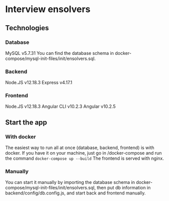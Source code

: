# Interview ensolvers

## Technologies

### Database

MySQL v5.7.31
You can find the database schema in docker-compose/mysql-init-files/init/ensolvers.sql.

### Backend

Node.JS v12.18.3
Express v4.17.1

### Frontend

Node.JS v12.18.3
Angular CLI v10.2.3
Angular v10.2.5

## Start the app

### With docker

The easiest way to run all at once (database, backend, frontend) is with docker. 
If you have it on your machine, just go in /docker-compose and run the command `docker-compose up --build`
The frontend is served with nginx.

### Manually

You can start it manually by importing the database schema in docker-compose/mysql-init-files/init/ensolvers.sql, then put db information in backend/config/db.config.js, and start back and frontend manually.


